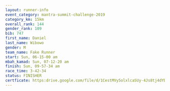 ```yaml
---
layout: runner-info 
event_category: mantra-summit-challenge-2019 
category_km: 15km 
overall_rank: 144
gender_rank: 109
bib: 747
first_name: Daniel
last_name: Wibowo
gender: M
team_name: Fake Runner
start: Sun, 06-15-00 am
mbah_kamad: Sun, 07-12-20 am
finish: Sun, 09-57-34 am
race_time: 3-42-34
status: FINISHER
certficate: https:drive.google.com/file/d/1CestMVy5olxlcaSUy-4Js8tj4dYDD53d/view?usp=sharing
---
```

